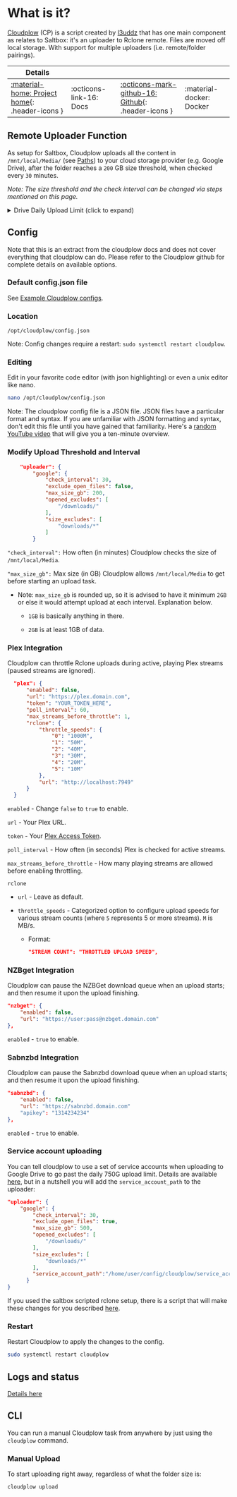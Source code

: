 # What is it?

[Cloudplow](https://github.com/l3uddz/cloudplow) (CP) is a script created by [l3uddz](https://github.com/l3uddz) that has one main component as relates to Saltbox: it's an uploader to Rclone remote. Files are moved off local storage. With support for multiple uploaders (i.e. remote/folder pairings).

| Details     |             |             |             |
|-------------|-------------|-------------|-------------|
| [:material-home: Project home](https://github.com/l3uddz/cloudplow){: .header-icons } | :octicons-link-16: Docs | [:octicons-mark-github-16: Github](https://github.com/l3uddz/cloudplow){: .header-icons } | :material-docker: Docker |

## Remote Uploader Function

As setup for Saltbox, Cloudplow uploads all the content in `/mnt/local/Media/` (see [Paths](../saltbox/basics/paths.md#cloudplow)) to your cloud storage provider (e.g. Google Drive), after the folder reaches a `200` GB size threshold, when checked every `30` minutes.

_Note: The size threshold and the check interval can be changed via steps mentioned on this page._

<details>
<summary> Drive Daily Upload Limit (click to expand)</summary><br />

Google Drive has a max upload limit of about 750GB per day. When this limit is reached, Google Drive will put you in a 24 hour soft ban. When Cloudplow detects this (with the phrase `Failed to copy: googleapi: Error 403: User rate limit exceeded`), uploading will be suspended for 25 hours (i.e. a 25 hour ban sleep), and upon waking up, it will resume its checking and uploading tasks. This feature is enabled by default. This method is better than running Rclone task with a `bwlimit`, because you can just upload in bursts when the uploading resumes.

_Note: The keywords or phrases that are used to monitor the ban, and the duration of the sleep time, can be changed at any time by editing the `config.json` file._

Cloudplow can also use service accounts to upload and work around this limitation.

</details>

## Config

Note that this is an extract from the cloudplow docs and does not cover everything that cloudplow can do.  Please refer to the Cloudplow github for complete details on available options.

### Default config.json file

See [Example Cloudplow configs](../reference/cloudplow.md).

### Location

```text
/opt/cloudplow/config.json
```

Note: Config changes require a restart: `sudo systemctl restart cloudplow`.

### Editing

Edit in your favorite code editor  (with json highlighting) or even a unix editor like nano.

```bash
nano /opt/cloudplow/config.json
```

Note: The cloudplow config file is a JSON file.  JSON files have a particular format and syntax.  If you are unfamiliar with JSON formatting and syntax, don't edit this file until you have gained that familiarity.  Here's a [random YouTube video](https://www.youtube.com/watch?v=GpOO5iKzOmY) that will give you a ten-minute overview.

### Modify Upload Threshold and Interval

```json
    "uploader": {
        "google": {
            "check_interval": 30,
            "exclude_open_files": false,
            "max_size_gb": 200,
            "opened_excludes": [
                "/downloads/"
            ],
            "size_excludes": [
                "downloads/*"
            ]
        }
```

`"check_interval":` How often (in minutes) Cloudplow checks the size of `/mnt/local/Media`.

`"max_size_gb":` Max size (in GB) Cloudplow allows `/mnt/local/Media` to get before starting an upload task.

- Note: `max_size_gb` is rounded up, so it is advised to have it minimum `2GB` or else it would attempt upload at each interval. Explanation below.

  - `1GB` is basically anything in there.

  - `2GB` is at least 1GB of data.

### Plex Integration

Cloudplow can throttle Rclone uploads during active, playing Plex streams (paused streams are ignored).

```json
  "plex": {
      "enabled": false,
      "url": "https://plex.domain.com",
      "token": "YOUR_TOKEN_HERE",
      "poll_interval": 60,
      "max_streams_before_throttle": 1,
      "rclone": {
          "throttle_speeds": {
              "0": "1000M",
              "1": "50M",
              "2": "40M",
              "3": "30M",
              "4": "20M",
              "5": "10M"
          },
          "url": "http://localhost:7949"
      }
  }
```

`enabled` - Change `false` to `true` to enable.

`url` - Your Plex URL.

`token` - Your [Plex Access Token](../reference/plex_auth_token.md).

`poll_interval` - How often (in seconds) Plex is checked for active streams.

`max_streams_before_throttle` - How many playing streams are allowed before enabling throttling.

`rclone`

- `url` - Leave as default.

- `throttle_speeds` - Categorized option to configure upload speeds for various stream counts (where `5` represents 5 or more streams). `M` is MB/s.

  - Format:

       ```json
       "STREAM COUNT": "THROTTLED UPLOAD SPEED",
       ```

### NZBget Integration

Cloudplow can pause the NZBGet download queue when an upload starts; and then resume it upon the upload finishing.

```json
"nzbget": {
    "enabled": false,
    "url": "https://user:pass@nzbget.domain.com"
},
```

`enabled` - `true` to enable.

### Sabnzbd Integration

Cloudplow can pause the Sabnzbd download queue when an upload starts; and then resume it upon the upload finishing.

```json
"sabnzbd": {
    "enabled": false,
    "url": "https://sabnzbd.domain.com"
    "apikey": "1314234234"
},
```

`enabled` - `true` to enable.

### Service account uploading

You can tell cloudplow to use a set of service accounts when uploading to Google Drive to go past the daily 750G upload limit.  Details are available [here](https://github.com/l3uddz/cloudplow#uploader), but in a nutshell you will add the `service_account_path` to the uploader:

```json
"uploader": {
    "google": {
        "check_interval": 30,
        "exclude_open_files": true,
        "max_size_gb": 500,
        "opened_excludes": [
            "/downloads/"
        ],
        "size_excludes": [
            "downloads/*"
        ],
        "service_account_path":"/home/user/config/cloudplow/service_accounts/"
      }
}
```

If you used the saltbox scripted rclone setup, there is a script that will make these changes for you described [here](../reference/cloudplow-config.md).

### Restart

Restart Cloudplow to apply the changes to the config.

```bash
sudo systemctl restart cloudplow
```

## Logs and status

[Details here](../reference/logs.md?h=logs#cloudplow)

## CLI

You can run a manual Cloudplow task from anywhere by just using the `cloudplow` command.

### Manual Upload

To start uploading right away, regardless of what the folder size is:

```bash
cloudplow upload
```
